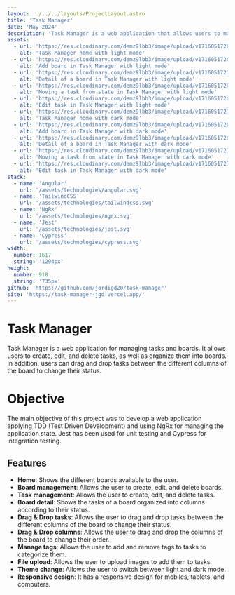 ```yaml
---
layout: ../../../layouts/ProjectLayout.astro
title: 'Task Manager'
date: 'May 2024'
description: 'Task Manager is a web application that allows users to manage the tasks of their projects.'
assets: 
  - url: 'https://res.cloudinary.com/demz9lbb3/image/upload/v1716051726/task-manager-portfolio/q8wye6paubxqoejkzfuw.webp'
    alt: 'Task Manager home with light mode'
  - url: 'https://res.cloudinary.com/demz9lbb3/image/upload/v1716051726/task-manager-portfolio/yzcdmd3dagqgf3dhs8ph.webp'
    alt: 'Add board in Task Manager with light mode'
  - url: 'https://res.cloudinary.com/demz9lbb3/image/upload/v1716051727/task-manager-portfolio/ga77dymv7amlzcwr1fsk.webp'
    alt: 'Detail of a board in Task Manager with light mode'
  - url: 'https://res.cloudinary.com/demz9lbb3/image/upload/v1716051726/task-manager-portfolio/sbq8yhkfz7wi2hjub9n7.webp'
    alt: 'Moving a task from state in Task Manager with light mode'
  - url: 'https://res.cloudinary.com/demz9lbb3/image/upload/v1716051726/task-manager-portfolio/bc6oidogfm242wzl21lr.webp'
    alt: 'Edit task in Task Manager with light mode'
  - url: 'https://res.cloudinary.com/demz9lbb3/image/upload/v1716051727/task-manager-portfolio/mgfp3aiymyrqp8e6turg.webp'
    alt: 'Task Manager home with dark mode'
  - url: 'https://res.cloudinary.com/demz9lbb3/image/upload/v1716051726/task-manager-portfolio/jqzm0rk4rar4xmlc4otz.webp'
    alt: 'Add board in Task Manager with dark mode'
  - url: 'https://res.cloudinary.com/demz9lbb3/image/upload/v1716051726/task-manager-portfolio/utohysotes6yaecgj5aj.webp'
    alt: 'Detail of a board in Task Manager with dark mode'
  - url: 'https://res.cloudinary.com/demz9lbb3/image/upload/v1716051727/task-manager-portfolio/pjjlj1b5dvf7aojfript.webp'
    alt: 'Moving a task from state in Task Manager with dark mode'
  - url: 'https://res.cloudinary.com/demz9lbb3/image/upload/v1716051727/task-manager-portfolio/lcpifnp4qqclwrrosfzh.webp'
    alt: 'Edit task in Task Manager with dark mode'
stack:       
  - name: 'Angular'
    url: '/assets/technologies/angular.svg'
  - name: 'TailwindCSS'
    url: '/assets/technologies/tailwindcss.svg'
  - name: 'NgRx'
    url: '/assets/technologies/ngrx.svg'
  - name: 'Jest'
    url: '/assets/technologies/jest.svg'
  - name: 'Cypress'
    url: '/assets/technologies/cypress.svg'
width: 
  number: 1617
  string: '1294px'
height: 
  number: 918
  string: '735px'
github: 'https://github.com/jordigd20/task-manager'
site: 'https://task-manager-jgd.vercel.app/'
---
```



# Task Manager

Task Manager is a web application for managing tasks and boards. It allows users to create, edit, and delete tasks, as well as organize them into boards. In addition, users can drag and drop tasks between the different columns of the board to change their status.

# Objective

The main objective of this project was to develop a web application applying TDD (Test Driven Development) and using NgRx for managing the application state. Jest has been used for unit testing and Cypress for integration testing.

## Features

- **Home**: Shows the different boards available to the user.
- **Board management**: Allows the user to create, edit, and delete boards.
- **Task management**: Allows the user to create, edit, and delete tasks.
- **Board detail**: Shows the tasks of a board organized into columns according to their status.
- **Drag & Drop tasks**: Allows the user to drag and drop tasks between the different columns of the board to change their status.
- **Drag & Drop columns**: Allows the user to drag and drop the columns of the board to change their order.
- **Manage tags**: Allows the user to add and remove tags to tasks to categorize them.
- **File upload**: Allows the user to upload images to add them to tasks.
- **Theme change**: Allows the user to switch between light and dark mode.
- **Responsive design**: It has a responsive design for mobiles, tablets, and computers.
